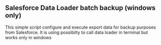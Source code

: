 ## Salesforce Data Loader batch backup (windows only)

This simple script configure and execute export data for backup purposes from Salesforce.
It is using possibilty to call data loader in terminal but works only in windows